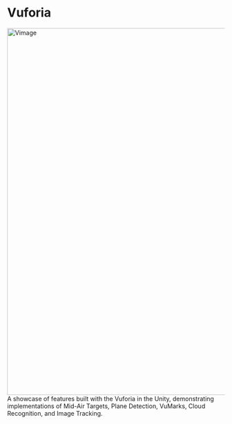 
# Vuforia
<img width="850" alt="Vimage" src="https://github.com/KajaKutbudeen/Vuforia/tree/main/Images">
A showcase of features built with the Vuforia in the Unity, demonstrating implementations of Mid-Air Targets, Plane Detection, VuMarks, Cloud Recognition, and Image Tracking.





